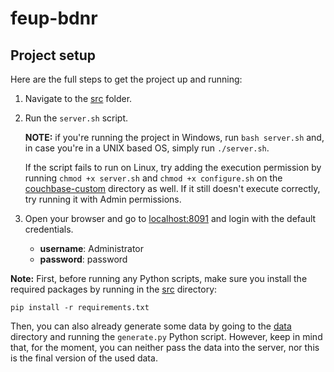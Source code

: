 # feup-bdnr

## Project setup

Here are the full steps to get the project up and running:

1. Navigate to the [src](src/) folder.
2. Run the `server.sh` script.

   **NOTE:** if you're running the project in Windows, run `bash server.sh` and, in case you're in a UNIX based OS, simply run `./server.sh`.

   If the script fails to run on Linux, try adding the execution permission by running `chmod +x server.sh` and `chmod +x configure.sh` on the [couchbase-custom](src/couchbase-custom/) directory as well. If it still doesn't execute correctly, try running it with Admin permissions.

3. Open your browser and go to [localhost:8091](http://localhost:8091) and login with the default credentials.

   - **username**: Administrator
   - **password**: password

**Note:** First, before running any Python scripts, make sure you install the required packages by running in the [src](src/) directory:

```
pip install -r requirements.txt
```

Then, you can also already generate some data by going to the [data](src/data/) directory and running the `generate.py` Python script. However, keep in mind that, for the moment, you can neither pass the data into the server, nor this is the final version of the used data.

